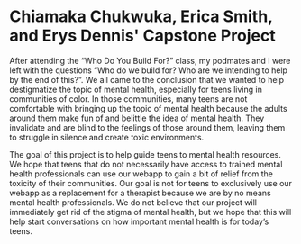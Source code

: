 # Chiamaka Chukwuka, Erica Smith, and Erys Dennis' Capstone Project

After attending the “Who Do You Build For?” class, my podmates and I were left with the questions “Who do we build for? Who are we intending to help by the end of this?”. We all came to the conclusion that we wanted to help destigmatize the topic of mental health, especially for teens living in communities of color. In those communities, many teens are not comfortable with bringing up the topic of mental health because the adults around them make fun of and belittle the idea of mental health. They invalidate and are blind to the feelings of those around them, leaving them to struggle in silence and create toxic environments.
	
The goal of this project is to help guide teens to mental health resources. We hope that teens that do not necessarily have access to trained mental health professionals can use our webapp to gain a bit of relief from the toxicity of their communities. Our goal is not for teens to exclusively use our webapp as a replacement for a therapist because we are by no means mental health professionals. We do not believe that our project will immediately get rid of the stigma of mental health, but we hope that this will help start conversations on how important mental health is for today’s teens.
